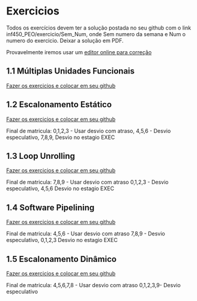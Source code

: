 # Exercicios

Todos os exercícios devem ter a solução postada no seu github com o link  inf450_PEO/exercicio/Sem_Num, 
onde Sem numero da semana e  Num o numero do exercicio. Deixar a solução em PDF. 

Provavelmente iremos usar um [editor online para correção](https://pdf-editor-online.com/?keyword=pdf%20editor%20online&campaignid=8967420658&adgroupid=90145005066&gclid=CjwKCAjw5Ij2BRBdEiwA0Frc9Wg4kX131nlCKaIzLwybQZl_vch1OXWJC6bP2C867S0jPS0AK1PEDRoCEgcQAvD_BwE)


## 1.1 Múltiplas Unidades Funcionais

[Fazer os exercicios e colocar em seu github](https://docs.google.com/document/d/1Ib10ajsfOkAV2flKp2jx3ZnB1YXGRCnuYECg1935kz0/edit?usp=sharing)

## 1.2 Escalonamento Estático

[Fazer os exercicios e colocar em seu github](https://docs.google.com/document/d/14PrbRojTBc90UbCGLXvCdu3FTUqlCACutfnNreASuQo/edit?usp=sharing)

Final de matricula: 0,1,2,3 - Usar desvio com atraso,  4,5,6 - Desvio especulativo, 7,8,9, Desvio no estagio EXEC

## 1.3 Loop Unrolling

[Fazer os exercicios e colocar em seu github](https://docs.google.com/document/d/1iMePpBllLPABsJtC3P1knk6QhF9Mo2XuHR_l24cL4lw/edit?usp=sharing)

Final de matricula: 7,8,9 - Usar desvio com atraso 0,1,2,3  - Desvio especulativo, 4,5,6 Desvio no estagio EXEC

## 1.4 Software Pipelining
[Fazer os exercicios e colocar em seu github](https://docs.google.com/document/d/1LbthI70b_uY9qB2irACVuIqgD5aepvH7cg7C7HfyxBU/edit?usp=sharing)

Final de matricula: 4,5,6 - Usar desvio com atraso 7,8,9   - Desvio especulativo, 0,1,2,3 Desvio no estagio EXEC

## 1.5 Escalonamento Dinâmico

[Fazer os exercicios e colocar em seu github](https://docs.google.com/document/d/1JEj7AfNjVGiLLP3w6dl_SSQEhomq2xYt8P81Bw6uPvI/edit?usp=sharing)

Final de matricula: 4,5,6,7,8 - Usar desvio com atraso 0,1,2,3,9- Desvio especulativo

